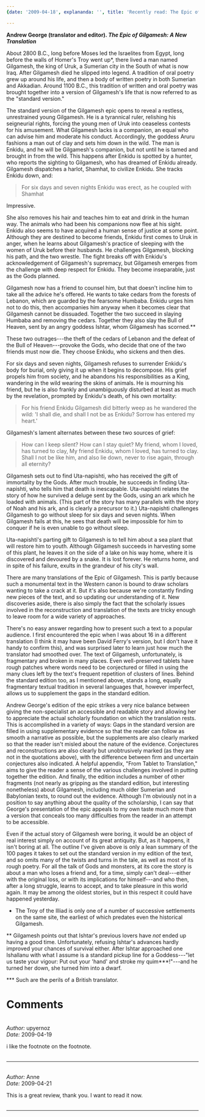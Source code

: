 ```yaml
---
{date: '2009-04-18', explananda: '', title: 'Recently read: The Epic of Gilgamesh'}

---
```

<strong>Andrew George (translator and editor). <em>The Epic of Gilgamesh: A New Translation</em></strong>

About 2800 B.C., long before Moses led the Israelites from Egypt, long before the walls of Homer's Troy went up*, there lived a man named Gilgamesh, the king of Uruk, a Sumerian city in the South of what is now Iraq.  After Gilgamesh died he slipped into legend.  A tradition of oral poetry grew up around his life, and then a body of written poetry in both Sumerian and Akkadian.  Around 1100 B.C., this tradition of written and oral poetry was brought together into a version of Gilgamesh's life that is now referred to as the "standard version."  

The standard version of the Gilgamesh epic opens to reveal a restless, unrestrained young Gilgamesh.  He is a tyrannical ruler, relishing his seigneurial rights, forcing the young men of Uruk into ceaseless contests for his amusement.  What Gilgamesh lacks is a companion, an equal who can advise him and moderate his conduct.  Accordingly, the goddess Aruru fashions a man out of clay and sets him down in the wild.  The man is Enkidu, and he will be Gilgamesh's companion, but not until he is tamed and brought in from the wild.  This happens after Enkidu is spotted by a hunter, who reports the sighting to Gilgamesh, who has dreamed of Enkidu already.  Gilgamesh dispatches a harlot, Shamhat, to civilize Enkidu.  She tracks Enkidu down, and:
<blockquote>For six days and seven nights
Enkidu was erect, as he coupled with Shamhat</blockquote>
Impressive.   

She also removes his hair and teaches him to eat and drink in the human way.  The animals who had been his companions now flee at his sight.  Enkidu also seems to have acquired a human sense of justice at some point.  Although they are destined to become friends, Enkidu first comes to Uruk in anger, when he learns about Gilgamesh's practice of sleeping with the women of Uruk before their husbands.  He challenges Gilgamesh, blocking his path, and the two wrestle.  The fight breaks off with Enkidu's acknowledgement of Gilgamesh's supremacy, but Gilgamesh emerges from the challenge with deep respect for Enkidu.  They become inseparable, just as the Gods planned.  

Gilgamesh now has a friend to counsel him, but that doesn't incline him to take all the advice he's offered.  He wants to take cedars from the forests of Lebanon, which are guarded by the fearsome Humbaba.  Enkidu urges him not to do this, then accompanies him anyway when it becomes clear that Gilgamesh cannot be dissuaded.  Together the two succeed in slaying Humbaba and removing the cedars.  Together they also slay the Bull of Heaven, sent by an angry goddess Ishtar, whom Gilgamesh has scorned.**

These two outrages---the theft of the cedars of Lebanon and the defeat of the Bull of Heaven---provoke the Gods, who decide that one of the two friends must now die.  They choose Enkidu, who sickens and then dies.  

For six days and seven nights, Gilgamesh refuses to surrender Enkidu's body for burial, only giving it up when it begins to decompose.  His grief propels him from society, and he abandons his responsibilities as a King, wandering in the wild wearing the skins of animals.  He is mourning his friend, but he is also frankly and unambiguously disturbed at least as much by the revelation, prompted by Enkidu's death, of his own mortality:
<blockquote>For his friend Enkidu Gilgamesh
did bitterly weep as he wandered the wild:
'I shall die, and shall I not be as Enkidu?
Sorrow has entered my heart.'</blockquote>
Gilgamesh's lament alternates between these two sources of grief: 
<blockquote>How can I keep silent? How can I stay quiet?
My friend, whom I loved, has turned to clay,
My friend Enkidu, whom I loved, has turned to clay.
Shall I not be like him, and also lie down,
never to rise again, through all eternity?</blockquote>

Gilgamesh sets out to find Uta-napishti, who has received the gift of immortality by the Gods.  After much trouble, he succeeds in finding Uta-napishti, who tells him that death is inescapable.  Uta-napishti relates the story of how he survived a deluge sent by the Gods, using an ark which he loaded with animals.  (This part of the story has many parallels with the story of Noah and his ark, and is clearly a precursor to it.)  Uta-napishti challenges Gilgamesh to go without sleep for six days and seven nights.  When Gilgamesh fails at this, he sees that death will be impossible for him to conquer if he is even unable to go without sleep.  

Uta-napishti's parting gift to Gilgamesh is to tell him about a sea plant that will restore him to youth.  Although Gilgamesh succeeds in harvesting some of this plant, he leaves it on the side of a lake on his way home, where it is discovered and devoured by a snake.  It is lost forever.  He returns home, and in spite of his failure, exults in the grandeur of his city's wall.

There are many translations of the Epic of Gilgamesh.  This is partly because such a monumental text in the Western canon is bound to draw scholars wanting to take a crack at it.  But it's also because we're constantly finding new pieces of the text, and so updating our understanding of it.  New discoveries aside, there is also simply the fact that the scholarly issues involved in the reconstruction and translation of the texts are tricky enough to leave room for a wide variety of approaches.

There's no easy answer regarding how to present such a text to a popular audience.  I first encountered the epic when I was about 16 in a different translation (I think it may have been David Ferry's version, but I don't have it handy to confirm this), and was surprised later to learn just how much the translator had smoothed over.  The text of Gilgamesh, unfortunately, is fragmentary and broken in many places.  Even well-preserved tablets have rough patches where words need to be conjectured or filled in using the many clues left by the text's frequent repetition of clusters of lines.  Behind the standard edition too, as I mentioned above, stands a long, equally fragmentary textual tradition in several languages that, however imperfect, allows us to supplement the gaps in the standard edition.

Andrew George's edition of the epic strikes a very nice balance between giving the non-specialist an accessible and readable story and allowing her to appreciate the actual scholarly foundation on which the translation rests.  This is accomplished in a variety of ways: Gaps in the standard version are filled in using supplementary evidence so that the reader can follow as smooth a narrative as possible, but the supplements are also clearly marked so that the reader isn't misled about the nature of the evidence.  Conjectures and reconstructions are also clearly but unobtrusively marked (as they are not in the quotations above), with the difference between firm and uncertain conjectures also indicated.  A helpful appendix, "From Tablet to Translation," aims to give the reader a sense of the various challenges involved in putting together the edition.  And finally, the edition includes a number of other fragments (not nearly as gripping as the standard edition, but interesting nonetheless) about Gilgamesh, including much older Sumerian and Babylonian texts, to round out the evidence.  Although I'm obviously not in a position to say anything about the quality of the scholarship, I can say that George's presentation of the epic appeals to my own taste much more than a version that conceals too many difficulties from the reader in an attempt to be accessible. 

Even if the actual story of Gilgamesh were boring, it would be an object of real interest simply on account of its great antiquity.  But, as it happens, it isn't boring at all.  The outline I've given above is only a lean summary of the 100 pages it takes to set out the standard version in my edition of the text, and so omits many of the twists and turns in the tale, as well as most of its rough poetry.  For all the talk of Gods and monsters, at its core the story is about a man who loses a friend and, for a time, simply can't deal---either with the original loss, or with its implications for himself---and who then, after a long struggle, learns to accept, and to take pleasure in this world again.  It may be among the oldest stories, but in this respect it could have happened yesterday.


* The Troy of the Illiad is only one of a number of successive settlements on the same site, the earliest of which predates even the historical Gilgamesh.

** Gilgamesh points out that Ishtar's previous lovers have <em>not</em> ended up having a good time.  Unfortunately, refusing Ishtar's advances hardly improved your chances of survival either.  After Ishtar approached one Ishallanu with what I assume is a standard pickup line for a Goddess---"let us taste your vigour: Put out your 'hand' and stroke my quim***!"---and he turned her down, she turned him into a dwarf.

*** Such are the perils of a British translator.


<h1>Comments</h1>


<br/>
<em>Author:</em> upyernoz
<br/><em>Date:</em> 2009-04-19

i like the footnote on the footnote.
<br/>
<br/>

*******************************************************************************



<br/>
<em>Author:</em> Anne
<br/><em>Date:</em> 2009-04-21

This is a great review, thank you. I want to read it now.
<br/>
<br/>

*******************************************************************************

